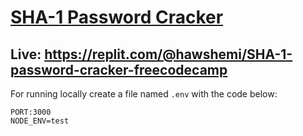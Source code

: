 # [SHA-1 Password Cracker](https://www.freecodecamp.org/learn/information-security/information-security-projects/sha-1-password-cracker)

## Live: https://replit.com/@hawshemi/SHA-1-password-cracker-freecodecamp

For running locally create a file named `.env` with the code below:
```
PORT:3000
NODE_ENV=test
```
